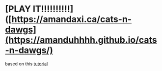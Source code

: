 # [PLAY IT!!!!!!!!!!]([https://amandaxi.ca/cats-n-dawgs](https://amanduhhhh.github.io/cats-n-dawgs/)<br>
based on this [tutorial](https://www.youtube.com/watch?v=0qtg-9M3peI)

